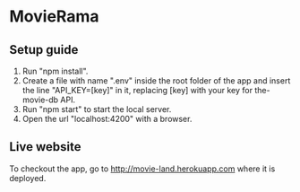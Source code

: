 # MovieRama
## Setup guide
1. Run "npm install".
2. Create a file with name ".env" inside the root folder of the app and insert the line "API_KEY=[key]" in it, replacing [key] with your key for the-movie-db API.
3. Run "npm start" to start the local server.
4. Open the url "localhost:4200" with a browser.
## Live website
To checkout the app, go to http://movie-land.herokuapp.com where it is deployed.

